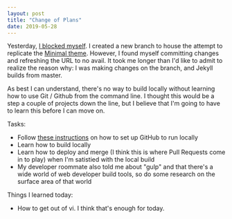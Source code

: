 ```yaml
---
layout: post
title: "Change of Plans"
date: 2019-05-28
---
```


Yesterday, [I blocked myself](https://knowyourmeme.com/memes/congratulations-you-played-yourself). I created a new branch to house the attempt to replicate the [Minimal theme](https://github.com/pages-themes/minimal). However, I found myself committing changes and refreshing the URL to no avail. It took me longer than I'd like to admit to realize the reason why: I was making changes on the branch, and Jekyll builds from master.

As best I can understand, there's no way to build locally without learning how to use Git / Github from the command line. I thought this would be a step a couple of projects down the line, but I believe that I'm going to have to learn this before I can move on.

Tasks:
* Follow [these instructions](https://help.github.com/en/articles/setting-up-your-github-pages-site-locally-with-jekyll) on how to set up GitHub to run locally
* Learn how to build locally
* Learn how to deploy and merge (I think this is where Pull Requests come in to play) when I'm satistied with the local build
* My developer roommate also told me about "gulp" and that there's a wide world of web developer build tools, so do some research on the surface area of that world

Things I learned today:
* How to get out of vi. I think that's enough for today.